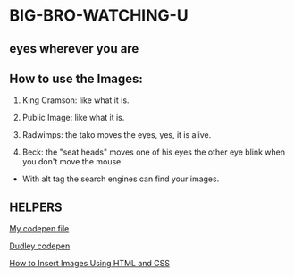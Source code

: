 # BIG-BRO-WATCHING-U

## eyes wherever you are



## How to use the Images:

1. King Cramson: like what it is.

2. Public Image: like what it is.

3. Radwimps: the tako moves the eyes, yes, it is alive.

4. Beck: the "seat heads" moves one of his eyes the other eye blink when you don't move the mouse.

- With alt tag the search engines can find your images.

## HELPERS
[My codepen file](https://codepen.io/stonkol/pen/yLbbQr)

[Dudley codepen](https://codepen.io/dudleystorey/pen/AXGobB)

[How to Insert Images Using HTML and CSS](https://youtu.be/_w6N_nplmAw)